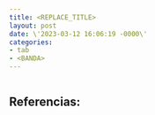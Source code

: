 ```yaml
---
title: <REPLACE_TITLE>
layout: post
date: \'2023-03-12 16:06:19 -0000\'
categories:
- tab
- <BANDA>
---
```


~~~
~~~

Referencias:
- 
